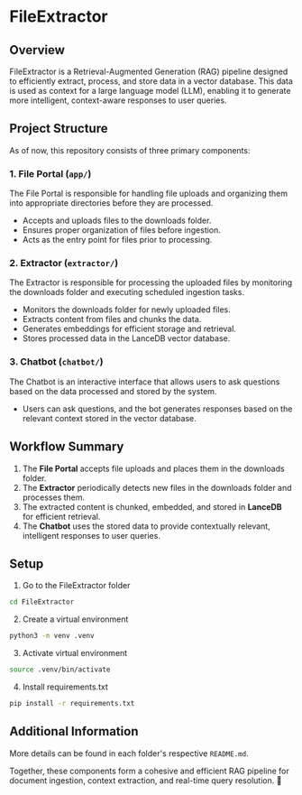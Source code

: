 # **FileExtractor**

## **Overview**
FileExtractor is a Retrieval-Augmented Generation (RAG) pipeline designed to efficiently extract, process, and store data in a vector database. This data is used as context for a large language model (LLM), enabling it to generate more intelligent, context-aware responses to user queries.

## **Project Structure**
As of now, this repository consists of three primary components:

### **1. File Portal (`app/`)**
The File Portal is responsible for handling file uploads and organizing them into appropriate directories before they are processed.
- Accepts and uploads files to the downloads folder.
- Ensures proper organization of files before ingestion.
- Acts as the entry point for files prior to processing.

### **2. Extractor (`extractor/`)**
The Extractor is responsible for processing the uploaded files by monitoring the downloads folder and executing scheduled ingestion tasks.
- Monitors the downloads folder for newly uploaded files.
- Extracts content from files and chunks the data.
- Generates embeddings for efficient storage and retrieval.
- Stores processed data in the LanceDB vector database.

### **3. Chatbot (`chatbot/`)**
The Chatbot is an interactive interface that allows users to ask questions based on the data processed and stored by the system.
- Users can ask questions, and the bot generates responses based on the relevant context stored in the vector database.

## **Workflow Summary**
1. The **File Portal** accepts file uploads and places them in the downloads folder.
2. The **Extractor** periodically detects new files in the downloads folder and processes them.
3. The extracted content is chunked, embedded, and stored in **LanceDB** for efficient retrieval.
4. The **Chatbot** uses the stored data to provide contextually relevant, intelligent responses to user queries.

## **Setup**
1. Go to the FileExtractor folder
```zsh
cd FileExtractor
```

2. Create a virtual environment
```zsh
python3 -m venv .venv
```

3. Activate virtual environment
```zsh
source .venv/bin/activate
```

4. Install requirements.txt
```zsh
pip install -r requirements.txt
```

## **Additional Information**
More details can be found in each folder's respective `README.md`.

Together, these components form a cohesive and efficient RAG pipeline for document ingestion, context extraction, and real-time query resolution. 🚀
